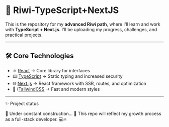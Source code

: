 # 🚀 Riwi-TypeScript+NextJS

This is the repository for my **advanced Riwi path**, where I'll learn and work with **TypeScript + Next.js**.
I'll be uploading my progress, challenges, and practical projects. 

---

## 🛠️ Core Technologies
- ⚛️ [React](https://react.dev/) → Core library for interfaces
- ⌨️ [TypeScript](https://www.typescriptlang.org/) → Static typing and increased security
- 🌐 [Next.js](https://nextjs.org/) → React framework with SSR, routes, and optimization
- 🎨 ([TailwindCSS](https://tailwindcss.com/) → Fast and modern styles

---
✨ Project status

📌 Under constant construction... 🚧
This repo will reflect my growth process as a full-stack developer. 💻🔥


